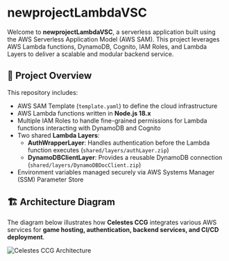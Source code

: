 # newprojectLambdaVSC

Welcome to **newprojectLambdaVSC**, a serverless application built using the AWS Serverless Application Model (AWS SAM). This project leverages AWS Lambda functions, DynamoDB, Cognito, IAM Roles, and Lambda Layers to deliver a scalable and modular backend service.

## 🚀 Project Overview

This repository includes:
- AWS SAM Template (`template.yaml`) to define the cloud infrastructure
- AWS Lambda functions written in **Node.js 18.x**
- Multiple IAM Roles to handle fine-grained permissions for Lambda functions interacting with DynamoDB and Cognito
- Two shared **Lambda Layers**:
  - **AuthWrapperLayer**: Handles authentication before the Lambda function executes (`shared/layers/authLayer.zip`)
  - **DynamoDBClientLayer**: Provides a reusable DynamoDB connection (`shared/layers/DynamoDBDocClient.zip`)
- Environment variables managed securely via AWS Systems Manager (SSM) Parameter Store
## 🏗️ Architecture Diagram  

The diagram below illustrates how **Celestes CCG** integrates various AWS services for **game hosting, authentication, backend services, and CI/CD deployment**.  

![Celestes CCG Architecture](public/CloudArchitecture.png)
